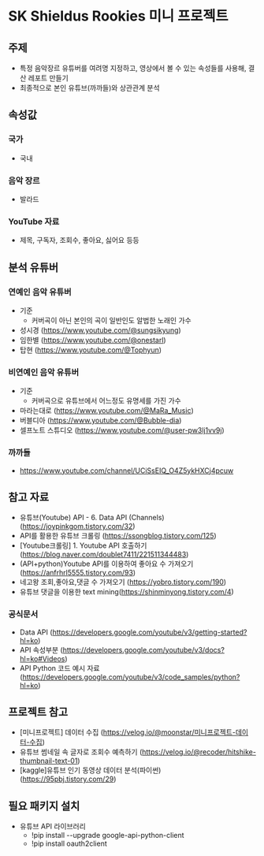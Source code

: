 # SK Shieldus Rookies 미니 프로젝트


## 주제 
* 특정 음악장르 유튜버를 여려명 지정하고, 영상에서 볼 수 있는 속성들를 사용해, 결산 레포트 만들기
* 최종적으로 본인 유튜브(까까들)와 상관관계 분석

## 속성값

### 국가
- 국내

### 음악 장르
- 발라드

### YouTube 자료
- 제목, 구독자, 조회수, 좋아요, 싫어요 등등

## 분석 유튜버

### 연예인 음악 유튜버
 - 기준
   - 커버곡이 아닌 본인의 곡이 일반인도 알법한 노래인 가수
 - 성시경 (https://www.youtube.com/@sungsikyung)
 - 임한별 (https://www.youtube.com/@onestarl)
 - 탑현 (https://www.youtube.com/@Tophyun)

### 비연예인 음악 유튜버
 - 기준
   - 커버곡으로 유튜브에서 어느정도 유명세를 가진 가수
 - 마라는대로 (https://www.youtube.com/@MaRa_Music)
 - 버블디아 (https://www.youtube.com/@Bubble-dia)
 - 셀프노트 스튜디오 (https://www.youtube.com/@user-pw3lj1vv9j)

### 까까들
- https://www.youtube.com/channel/UCiSsEIQ_O4Z5ykHXCj4pcuw
 
## 참고 자료
- 유튜브(Youtube) API - 6. Data API (Channels) (https://joypinkgom.tistory.com/32)
- API를 활용한 유튜브 크롤링 (https://ssongblog.tistory.com/125) 
- [Youtube크롤링] 1. Youtube API 호출하기 (https://blog.naver.com/doublet7411/221511344483) 
- (API+python)Youtube API를 이용하여 좋아요 수 가져오기 (https://anfrhrl5555.tistory.com/93)
- 네고왕 조회,좋아요,댓글 수 가져오기 (https://yobro.tistory.com/190)
- 유튜브 댓글을 이용한 text mining(https://shinminyong.tistory.com/4)

### 공식문서
- Data API (https://developers.google.com/youtube/v3/getting-started?hl=ko)
- API 속성부분 (https://developers.google.com/youtube/v3/docs?hl=ko#Videos)
- API Python 코드 예시 자료 (https://developers.google.com/youtube/v3/code_samples/python?hl=ko)

## 프로젝트 참고 
 - [미니프로젝트] 데이터 수집 (https://velog.io/@moonstar/미니프로젝트-데이터-수집)
 - 유튜브 썸네일 속 글자로 조회수 예측하기 (https://velog.io/@recoder/hitshike-thumbnail-text-01)
 - [kaggle]유튜브 인기 동영상 데이터 분석(파이썬) (https://95pbj.tistory.com/29)

## 필요 패키지 설치
- 유튜브 API 라이브러리
  - !pip install --upgrade google-api-python-client
  - !pip install oauth2client
